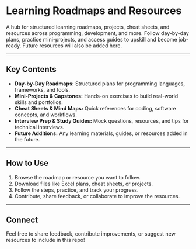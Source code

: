 # Learning Roadmaps and Resources

A hub for structured learning roadmaps, projects, cheat sheets, and resources across programming, development, and more. Follow day-by-day plans, practice mini-projects, and access guides to upskill and become job-ready. Future resources will also be added here.

---

## Key Contents
- **Day-by-Day Roadmaps:** Structured plans for programming languages, frameworks, and tools.
- **Mini-Projects & Capstones:** Hands-on exercises to build real-world skills and portfolios.
- **Cheat Sheets & Mind Maps:** Quick references for coding, software concepts, and workflows.
- **Interview Prep & Study Guides:** Mock questions, resources, and tips for technical interviews.
- **Future Additions:** Any learning materials, guides, or resources added in the future.

---

## How to Use
1. Browse the roadmap or resource you want to follow.
2. Download files like Excel plans, cheat sheets, or projects.
3. Follow the steps, practice, and track your progress.
4. Contribute, share feedback, or collaborate to improve the resources.

---

## Connect
Feel free to share feedback, contribute improvements, or suggest new resources to include in this repo!
